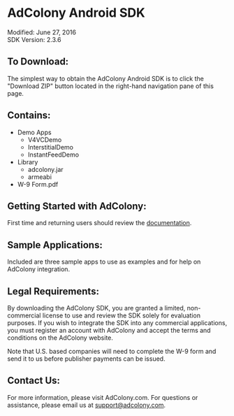 AdColony Android SDK
==================================
Modified: June 27, 2016  
SDK Version: 2.3.6 

To Download:
----------------------------------
The simplest way to obtain the AdColony Android SDK is to click the "Download ZIP" button located in the right-hand navigation pane of this page.



Contains:
----------------------------------
* Demo Apps
  * V4VCDemo
  * InterstitialDemo
  * InstantFeedDemo
* Library
  * adcolony.jar
  * armeabi
* W-9 Form.pdf


Getting Started with AdColony:
----------------------------------
First time and returning users should review the [documentation](https://github.com/AdColony/AdColony-Android-SDK/wiki).


Sample Applications:
----------------------------------
Included are three sample apps to use as examples and for help on AdColony integration.


Legal Requirements:
----------------------------------
By downloading the AdColony SDK, you are granted a limited, non-commercial license to use and review the SDK solely for evaluation purposes.  If you wish to integrate the SDK into any commercial applications, you must register an account with AdColony and accept the terms and conditions on the AdColony website.

Note that U.S. based companies will need to complete the W-9 form and send it to us before publisher payments can be issued.


Contact Us:
----------------------------------
For more information, please visit AdColony.com. For questions or assistance, please email us at support@adcolony.com.

